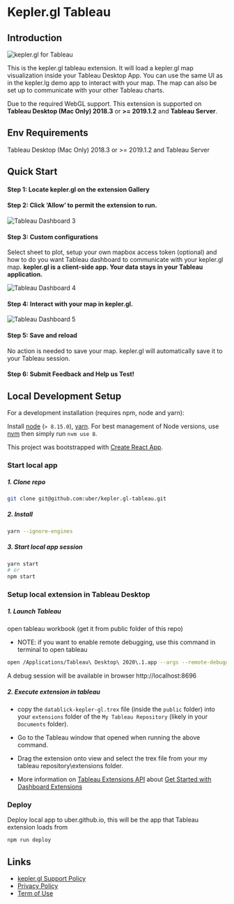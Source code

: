 # Kepler.gl Tableau

## Introduction

![kepler.gl for Tableau](./docs/kepler.gl-tableau.gif)

This is the kepler.gl tableau extension. It will load a kepler.gl map visualization inside your Tableau Desktop App. You can use the same UI as in the kepler.lg demo app to interact with your map. The map can also be set up to communicate with your other Tableau charts.

Due to the required WebGL support. This extension is supported on **Tableau Desktop (Mac Only) 2018.3** or **>= 2019.1.2** and **Tableau Server**.

## Env Requirements
Tableau Desktop (Mac Only) 2018.3 or >= 2019.1.2 and Tableau Server

## Quick Start
#### Step 1: Locate kepler.gl on the extension Gallery

#### Step 2: Click ‘Allow’ to permit the extension to run.

![Tableau Dashboard 3](./docs/Picture3.png)

#### Step 3: Custom configurations
Select sheet to plot, setup your own mapbox access token (optional) and how to do you want Tableau dashboard to communicate with your kepler.gl map. **kepler.gl is a client-side app. Your data stays in your Tableau application.**

![Tableau Dashboard 4](./docs/Picture4.png)

#### Step 4: Interact with your map in kepler.gl.

![Tableau Dashboard 5](./docs/Picture5.gif)

#### Step 5: Save and reload
No action is needed to save your map. kepler.gl will automatically save it to your Tableau session.

#### Step 6: Submit Feedback and Help us Test!

## Local Development Setup
For a development installation (requires npm, node and yarn):

Install [node](https://nodejs.org/en/download/package-manager/) (`> 8.15.0`), [yarn](https://yarnpkg.com/en/docs/install). For best management of Node versions, use [nvm](https://github.com/creationix/nvm)
then simply run `nvm use 8`.

This project was bootstrapped with [Create React App](https://github.com/facebookincubator/create-react-app).

### Start local app
##### 1. Clone repo
```sh
git clone git@github.com:uber/kepler.gl-tableau.git
```

##### 2. Install
```sh
yarn --ignore-engines
```

##### 3. Start local app session
```sh
yarn start
# or
npm start
```

### Setup local extension in Tableau Desktop
##### 1. Launch Tableau
open tableau workbook (get it from public folder of this repo)
- NOTE: if you want to enable remote debugging, use this command in terminal to open tableau

```sh
open /Applications/Tableau\ Desktop\ 2020\.1.app --args --remote-debugging-port=8696
```

A debug session will be available in browser http://localhost:8696

##### 2. Execute extension in tableau

- copy the `datablick-kepler-gl.trex` file (inside the `public` folder) into your `extensions` folder of the `My Tableau Repository` (likely in your `Documents` folder).

- Go to the Tableau window that opened when running the above command.

- Drag the extension onto view and select the trex file from your my tableau repository\extensions folder.

- More information on [Tableau Extensions API](https://tableau.github.io/extensions-api/#) about [Get Started with Dashboard Extensions
](https://tableau.github.io/extensions-api/docs/trex_getstarted.html)

### Deploy
Deploy local app to uber.github.io, this will be the app that Tableau extension loads from
```sh
npm run deploy
```

## Links
- [kepler.gl Support Policy](https://kepler.gl/policy)
- [Privacy Policy](https://lfprojects.org/policies/privacy-policy/)
- [Term of Use](https://lfprojects.org/policies/terms-of-use/)
